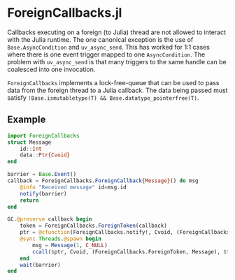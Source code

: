 # ForeignCallbacks.jl

Callbacks executing on a foreign (to Julia) thread are not allowed to interact with the Julia runtime.
The one canonical exception is the use of `Base.AsyncCondition` and `uv_async_send`. This has worked
for 1:1 cases where there is one event trigger mapped to one `AsyncCondition`. The problem with
`uv_async_send` is that many triggers to the same handle can be coalesced into one invocation.

`ForeignCallbacks` implements a lock-free-queue that can be used to pass data from the foreign thread
to a Julia callback. The data being passed must satisfy `!Base.ismutabletype(T) && Base.datatype_pointerfree(T)`.

## Example

```julia
import ForeignCallbacks
struct Message
    id::Int
    data::Ptr{Cvoid}
end

barrier = Base.Event()
callback = ForeignCallbacks.ForeignCallback{Message}() do msg
    @info "Received message" id=msg.id
    notify(barrier)
    return
end

GC.@preserve callback begin
    token = ForeignCallbacks.ForeignToken(callback)
    ptr = @cfunction(ForeignCallbacks.notify!, Cvoid, (ForeignCallbacks.ForeignToken, Message))
    @sync Threads.@spawn begin
        msg = Message(1, C_NULL)
        ccall($ptr, Cvoid, (ForeignCallbacks.ForeignToken, Message), $token, msg)
    end
    wait(barrier)
end
```
